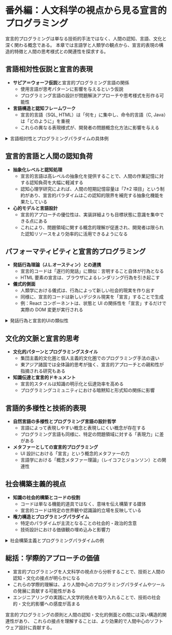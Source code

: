 # 番外編：人文科学の視点から見る宣言的プログラミング

宣言的プログラミングは単なる技術的手法ではなく、人間の認知、言語、文化と深く関わる概念である。
本章では言語学と人類学の観点から、宣言的表現の構造的特徴と人間の思考様式との関連性を探求する。

## 言語相対性仮説と宣言的表現

- **サピア＝ウォーフ仮説**と宣言的プログラミング言語の関係
  - 使用言語が思考パターンに影響を与えるという仮説
  - プログラミング言語の設計が問題解決アプローチや思考様式を形作る可能性
- **言語構造と認知フレームワーク**
  - 宣言的言語（SQL, HTML）は「何を」に集中し、命令的言語（C, Java）は「どのように」を重視
  - これらの異なる表現様式が、開発者の問題概念化方法に影響を与える

<details>
<summary>言語相対性とプログラミングパラダイムの具体例</summary>

例えば、次のような言語間の思考様式の違いがある：

```sql
-- SQL: 宣言的 - 「何が欲しいか」を明示
SELECT name FROM users WHERE age > 18;
```

```javascript
// JavaScript: 命令的 - 「どう取得するか」を指示
const adults = [];
for (const user of users) {
  if (user.age > 18) {
    adults.push(user.name);
  }
}
```

この対比は自然言語にも見られる。例えば英語の能動態と受動態、
あるいは日本語の「〜になる」という状態変化表現と
英語の "make something X"（何かを X にする）という行為主体表現の違いに類似している。

</details>

## 宣言的言語と人間の認知負荷

- **抽象化レベルと認知処理**
  - 宣言的言語は高レベルの抽象化を提供することで、人間の作業記憶に対する認知負荷を大幅に軽減する
  - 認知心理学研究によれば、人間の短期記憶容量は「7±2 項目」という制約があり、宣言的パラダイムはこの認知的限界を補完する抽象化機能を果たしている
- **心的モデルと言語設計**
  - 宣言的アプローチの優位性は、実装詳細よりも目標状態に意識を集中できる点にある
  - これにより、問題領域に関する概念的理解が促進され、開発者は限られた認知リソースをより効率的に活用できるようになる

## パフォーマティビティと宣言的プログラミング

- **発話行為理論（J.L.オースティン）との連携**
  - 宣言的コードは「遂行的発話」に類似：言明すること自体が行為となる
  - HTML 要素の宣言は、ブラウザによるレンダリング行為を引き起こす
- **儀式的側面**
  - 人類学における儀式は、行為によって新しい社会的現実を作り出す
  - 同様に、宣言的コードは新しいデジタル現実を「宣言」することで生成
  - 例：React コンポーネントは、状態と UI の関係性を「宣言」するだけで実際の DOM 変更が実行される

<details>
<summary>発話行為と宣言的UIの類似性</summary>

発話行為理論では、「私はここに宣言する」「ここに命名する」といった表現は単なる記述ではなく、
その発話自体が社会的現実を変える行為となる。

宣言的 UI においても同様の構造がある：

```jsx
// Reactの宣言的UI - この「宣言」自体がUIを生成する行為となる
function WelcomeMessage({ username }) {
  return <h1>ようこそ、{username}さん！</h1>;
}
```

この宣言は単なる記述ではなく、実際の DOM 要素を生成する「遂行的」な性質を持つ。
React（システム）が媒介となり、宣言が現実（画面上の UI）として具現化される。

</details>

## 文化的文脈と宣言的思考

- **文化的パターンとプログラミングスタイル**
  - 集団主義的文化圏と個人主義的文化圏でのプログラミング手法の違い
  - 東アジア諸国では全体論的思考が強く、宣言的アプローチとの親和性が指摘される研究もある
- **知識伝達と宣言的ドキュメント**
  - 宣言的スタイルは知識の明示化と伝達効率を高める
  - プログラミングコミュニティにおける暗黙知と形式知の関係に影響

## 言語的多様性と技術的表現

- **自然言語の多様性とプログラミング言語の設計哲学**
  - 言語によって表現しやすい概念と表現しにくい概念が存在する
  - プログラミング言語も同様に、特定の問題領域に対する「表現力」に差がある
- **メタファーとしての宣言的プログラミング**
  - UI 設計における「宣言」という概念的メタファーの力
  - 言語学における「概念メタファー理論」（レイコフとジョンソン）との関連性

## 社会構築主義的視点

- **知識の社会的構築とコードの役割**
  - コードは単なる機能的道具ではなく、意味を伝え構築する媒体
  - 宣言的コードは特定の世界観や認識論的立場を反映している
- **権力構造とプログラミングパラダイム**
  - 特定のパラダイムが主流となることの社会的・政治的含意
  - 技術設計における価値観の埋め込みと影響力

<details>
<summary>社会構築主義とプログラミングパラダイムの例</summary>

ソフトウェア開発における「ベストプラクティス」や「パラダイム」は中立的なものではなく、
特定の社会的・歴史的文脈の中で構築されている。

例えば、命令的プログラミングは工業化時代の生産ラインや軍事指揮系統のメタファーに影響を受けている。
一方、宣言的プログラミングはより民主的なガバナンスモデルや分散型の意思決定に近い思想を反映している。

```jsx
// 命令的アプローチ：「システムへの命令」というメタファー
function updateUI() {
  const element = document.getElementById("result");
  element.innerHTML = "";
  element.classList.add("updated");
  // さらに多くの手順...
}

// 宣言的アプローチ：「望ましい状態の表明」というメタファー
function ResultView({ data, isUpdated }) {
  return <div className={isUpdated ? "updated" : ""}>{data}</div>;
}
```

これらの異なるアプローチは、単なる技術的選択ではなく、ソフトウェア開発における
権力関係や意思決定プロセスに関する異なる哲学を体現していると解釈できる。

</details>

## 総括：学際的アプローチの価値

- 宣言的プログラミングを人文科学の視点から分析することで、技術と人間の認知・文化の接点が明らかになる
- これらの学際的理解は、より人間中心のプログラミングパラダイムやツールの発展に貢献する可能性がある
- エンジニアリングの実践に人文学的視点を取り入れることで、技術の社会的・文化的影響への感度が高まる

宣言的プログラミングの原則と人間の認知・文化的側面との間には深い構造的関連性があり、
これらの接点を理解することは、より効果的で人間中心のソフトウェア設計に貢献する。
